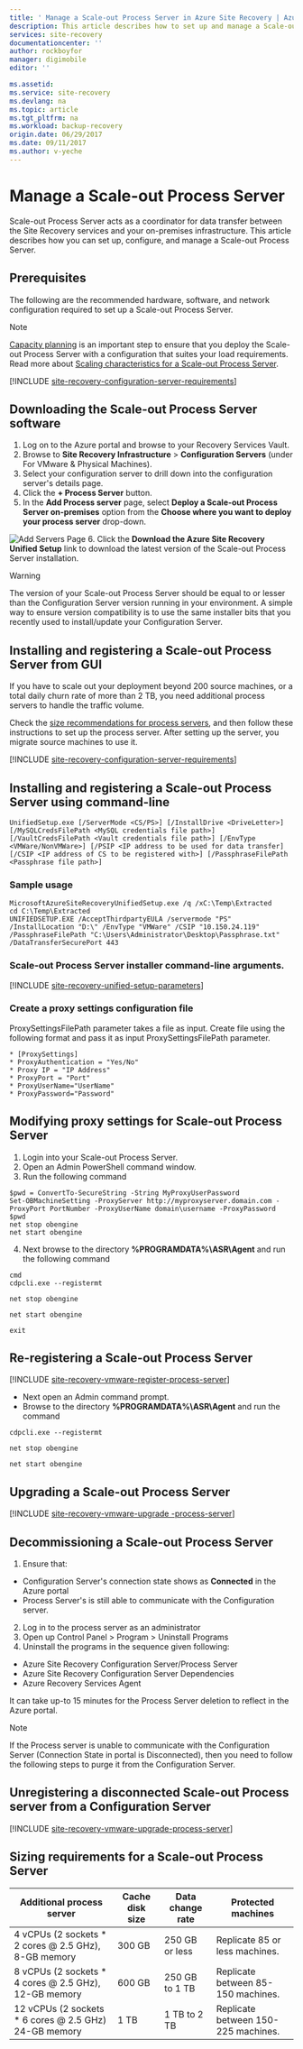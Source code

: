 ```yaml
---
title: ' Manage a Scale-out Process Server in Azure Site Recovery | Azure'
description: This article describes how to set up and manage a Scale-out Process Server in Azure Site Recovery.
services: site-recovery
documentationcenter: ''
author: rockboyfor
manager: digimobile
editor: ''

ms.assetid:
ms.service: site-recovery
ms.devlang: na
ms.topic: article
ms.tgt_pltfrm: na
ms.workload: backup-recovery
origin.date: 06/29/2017
ms.date: 09/11/2017
ms.author: v-yeche
---
```


# Manage a Scale-out Process Server

Scale-out Process Server acts as a coordinator for data transfer between the Site Recovery services and your on-premises infrastructure. This article describes how you can set up, configure, and manage a Scale-out Process Server.

<a name="size-recommendations-for-the-process-server"></a>
## Prerequisites
The following are the recommended hardware, software, and network configuration required to set up a Scale-out Process Server.

> [!NOTE]
> [Capacity planning](site-recovery-capacity-planner.md) is an important step to ensure that you deploy the Scale-out Process Server with a configuration that suites your load requirements. Read more about [Scaling characteristics for a Scale-out Process Server](#sizing-requirements-for-a-configuration-server).

[!INCLUDE [site-recovery-configuration-server-requirements](../../includes/site-recovery-configuration-and-scaleout-process-server-requirements.md)]

## Downloading the Scale-out Process Server software
1. Log on to the Azure portal and browse to your Recovery Services Vault.
2. Browse to **Site Recovery Infrastructure** > **Configuration Servers** (under For VMware & Physical Machines).
3. Select your configuration server to drill down into the configuration server's details page.
4. Click the **+ Process Server** button.
5. In the **Add Process server** page, select **Deploy a Scale-out Process Server on-premises** option from the **Choose where you want to deploy your process server** drop-down.

  ![Add Servers Page](./media/site-recovery-vmware-to-azure-manage-scaleout-process-server/add-process-server.png)
6. Click the **Download the Azure Site Recovery Unified Setup** link to download the latest version of the Scale-out Process Server installation.

  > [!WARNING]
  The version of your Scale-out Process Server should be equal to or lesser than the Configuration Server version running in your environment. A simple way to ensure version compatibility is to use the same installer bits that you recently used to install/update your Configuration Server.

## Installing and registering a Scale-out Process Server from GUI
If you have to scale out your deployment beyond 200 source machines, or a total daily churn rate of more than 2 TB, you need additional process servers to handle the traffic volume.

Check the [size recommendations for process servers](#size-recommendations-for-the-process-server), and then follow these instructions to set up the process server. After setting up the server, you migrate source machines to use it.

[!INCLUDE [site-recovery-configuration-server-requirements](../../includes/site-recovery-add-process-server.md)]

## Installing and registering a Scale-out Process Server using command-line

```
UnifiedSetup.exe [/ServerMode <CS/PS>] [/InstallDrive <DriveLetter>] [/MySQLCredsFilePath <MySQL credentials file path>] [/VaultCredsFilePath <Vault credentials file path>] [/EnvType <VMWare/NonVMWare>] [/PSIP <IP address to be used for data transfer] [/CSIP <IP address of CS to be registered with>] [/PassphraseFilePath <Passphrase file path>]
```

### Sample usage
```
MicrosoftAzureSiteRecoveryUnifiedSetup.exe /q /xC:\Temp\Extracted
cd C:\Temp\Extracted
UNIFIEDSETUP.EXE /AcceptThirdpartyEULA /servermode "PS" /InstallLocation "D:\" /EnvType "VMWare" /CSIP "10.150.24.119" /PassphraseFilePath "C:\Users\Administrator\Desktop\Passphrase.txt" /DataTransferSecurePort 443
```

### Scale-out Process Server installer command-line arguments.
[!INCLUDE [site-recovery-unified-setup-parameters](../../includes/site-recovery-unified-installer-command-parameters.md)]

### Create a proxy settings configuration file
ProxySettingsFilePath parameter takes a file as input. Create file using the following format and pass it as input ProxySettingsFilePath parameter.
```
* [ProxySettings]
* ProxyAuthentication = "Yes/No"
* Proxy IP = "IP Address"
* ProxyPort = "Port"
* ProxyUserName="UserName"
* ProxyPassword="Password"
```
## Modifying proxy settings for Scale-out Process Server
1. Login  into your Scale-out Process Server.
2. Open an Admin PowerShell command window.
3. Run the following command
  ```
  $pwd = ConvertTo-SecureString -String MyProxyUserPassword
  Set-OBMachineSetting -ProxyServer http://myproxyserver.domain.com -ProxyPort PortNumber -ProxyUserName domain\username -ProxyPassword $pwd
  net stop obengine
  net start obengine
  ```
4. Next browse to the directory **%PROGRAMDATA%\ASR\Agent** and run the following command
  ```
  cmd
  cdpcli.exe --registermt

  net stop obengine

  net start obengine

  exit
  ```

## Re-registering a Scale-out Process Server
[!INCLUDE [site-recovery-vmware-register-process-server](../../includes/site-recovery-vmware-register-process-server.md)]

* Next open an Admin command prompt.
* Browse to the directory **%PROGRAMDATA%\ASR\Agent** and run the command

```
cdpcli.exe --registermt

net stop obengine

net start obengine
```

## Upgrading a Scale-out Process Server
[!INCLUDE [site-recovery-vmware-upgrade -process-server](../../includes/site-recovery-vmware-upgrade-process-server-internal.md)]

## Decommissioning a Scale-out Process Server
1. Ensure that:
  - Configuration Server's connection state shows as **Connected** in the Azure portal
  - Process Server's is still able to communicate with the Configuration server.
2. Log in to the process server as an administrator
3. Open up Control Panel > Program > Uninstall Programs
4. Uninstall the programs in the sequence given following:
  * Azure Site Recovery Configuration Server/Process Server
  * Azure Site Recovery Configuration Server Dependencies
  * Azure Recovery Services Agent

It can take up-to 15 minutes for the Process Server deletion to reflect in the Azure portal.

  > [!NOTE]
  If the Process server is unable to communicate with the Configuration Server (Connection State in portal is Disconnected), then you need to follow the following steps to purge it from the Configuration Server.

## Unregistering a disconnected Scale-out Process server from a Configuration Server

[!INCLUDE [site-recovery-vmware-upgrade-process-server](../../includes/site-recovery-vmware-unregister-process-server.md)]

<a name="sizing-requirements-for-a-configuration-server"></a>
## Sizing requirements for a Scale-out Process Server

| **Additional process server** | **Cache disk size** | **Data change rate** | **Protected machines** |
| --- | --- | --- | --- |
|4 vCPUs (2 sockets * 2 cores @ 2.5 GHz), 8-GB memory |300 GB |250 GB or less |Replicate 85 or less machines. |
|8 vCPUs (2 sockets * 4 cores @ 2.5 GHz), 12-GB memory |600 GB |250 GB to 1 TB |Replicate between 85-150 machines. |
|12 vCPUs (2 sockets * 6 cores @ 2.5 GHz) 24-GB memory |1 TB |1 TB to 2 TB |Replicate between 150-225 machines. |

<!--Update_Description: new articles on vmware to azure manage scale out process server in site recovery -->
